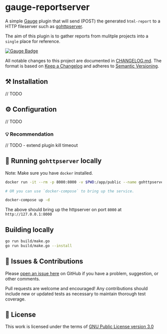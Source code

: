 # gauge-reportserver

A simple [Gauge](https://gauge.org/) plugin that will send (POST) the generated `html-report` to a HTTP fileserver such as [gohttpserver](https://github.com/codeskyblue/gohttpserver).

The aim of this plugin is to gather reports from mulitple projects into a `single` place for reference.

[![Gauge Badge](https://gauge.org/Gauge_Badge.svg)](https://gauge.org)

All notable changes to this project are documented in [CHANGELOG.md](CHANGELOG.md).
The format is based on [Keep a Changelog](http://keepachangelog.com/en/1.0.0/)
and adheres to [Semantic Versioning](http://semver.org/spec/v2.0.0.html).

## :hammer_and_pick: Installation

// TODO

## :gear: Configuration

// TODO

### :bulb: Recommendation

// TODO
    - extend plugin kill timeout

## :electric_plug: Running `gohttpserver` locally

Note: Make sure you have `docker` installed.

```bash
docker run -it --rm -p 8000:8000 -v $PWD:/app/public --name gohttpserver codeskyblue/gohttpserver

# OR you can use `docker-compose` to bring up the service.

docker-compose up -d
```

The above should bring up the httpserver on port `8000` at `http://127.0.0.1:8000`

## Building locally

```bash
go run build/make.go
go run build/make.go --install
```

## :wave: Issues & Contributions

Please [open an issue here](../../issues) on GitHub if you have a problem, suggestion, or other comments.

Pull requests are welcome and encouraged! Any contributions should include new or updated tests as necessary to maintain thorough test coverage.

## :scroll: License

This work is licensed under the terms of [GNU Public License version 3.0](http://www.gnu.org/licenses/gpl-3.0.txt)
